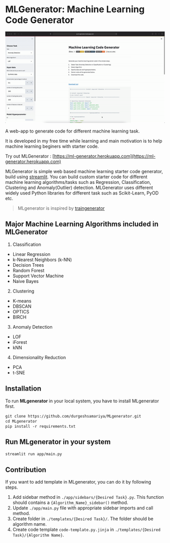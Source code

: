 # MLGenerator: Machine Learning Code Generator

![MLgenerator](./resources/MLgenerator.gif)

A web-app to generate code for different machine learning task.

It is developed in my free time while learning and main motivation is to help machine learning beginers with starter code. 

Try out MLGenerator : [https://ml-generator.herokuapp.com](https://ml-generator.herokuapp.com)

MLGenerator is simple web based machine learning starter code generator, build using [streamlit](https://www.streamlit.io). You can build custom starter code for different machine learning algorithms/tasks such as Regression, Classification, Clustering and Anomaly(Outlier) detection. MLGenerator uses different widely used Python libraries for different task such as Scikit-Learn, PyOD etc.

> MLgenerator is inspired by [traingenerator](https://github.com/jrieke/traingenerator#adding-new-templates) 

## Major Machine Learning Algorithms included in MLGenerator

1. Classification
- Linear Regression
- k-Nearest Neighbors (k-NN)
- Decision Trees
- Random Forest
- Support Vector Machine
- Naive Bayes

2. Clustering
- K-means
- DBSCAN
- OPTICS
- BIRCH

3. Anomaly Detection
- LOF
- iForest
- kNN

4. Dimensionality Reduction
- PCA
- t-SNE

## Installation
To run **MLgenerator** in your local system, you have to install MLgenerator first.

```
git clone https://github.com/durgeshsamariya/MLgenerator.git
cd MLgenerator
pip install -r requirements.txt
```

## Run MLgenerator in your system

```
streamlit run app/main.py
```

## Contribution
If you want to add template in MLgenerator, you can do it by following steps. 

1. Add sidebar method in `./app/sidebars/{Desired Task}.py`. This function should contains a `{Algorithm_Name}_sidebar()` method.
2. Update `./app/main.py` file with appropriate sidebar imports and call method. 
3. Create folder in `./templates/{Desired Task}/`. The folder should be algorithm name.
4. Create code template `code-template.py.jinja` in `./templates/{Desired Task}/{Algorithm Name}`.